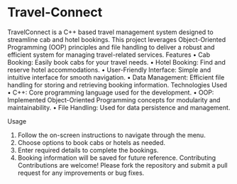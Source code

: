 # Travel-Connect

TravelConnect is a C++ based travel management system designed to streamline cab and hotel bookings. This project leverages Object-Oriented Programming (OOP) principles and file handling to deliver a robust and efficient system for managing travel-related services.
Features
•	Cab Booking: Easily book cabs for your travel needs.
•	Hotel Booking: Find and reserve hotel accommodations.
•	User-Friendly Interface: Simple and intuitive interface for smooth navigation.
•	Data Management: Efficient file handling for storing and retrieving booking information.
Technologies Used
•	C++: Core programming language used for the development.
•	OOP: Implemented Object-Oriented Programming concepts for modularity and maintainability.
•	File Handling: Used for data persistence and management.

Usage
1.	Follow the on-screen instructions to navigate through the menu.
2.	Choose options to book cabs or hotels as needed.
3.	Enter required details to complete the bookings.
4.	Booking information will be saved for future reference.
Contributing
Contributions are welcome! Please fork the repository and submit a pull request for any improvements or bug fixes.


 
